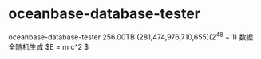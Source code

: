 # oceanbase-database-tester
 oceanbase-database-tester
256.00TB (281,474,976,710,655)(2<sup>48</sup> − 1) 数据全随机生成
$E = m c^2 $
